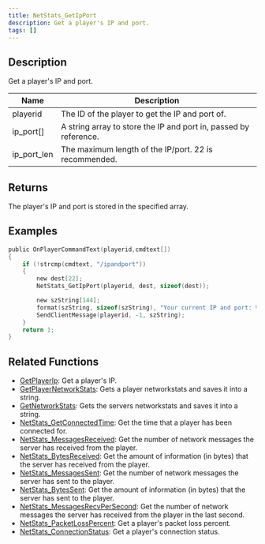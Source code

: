 ```yaml
---
title: NetStats_GetIpPort
description: Get a player's IP and port.
tags: []
---
```


<VersionWarn version='SA-MP 0.3z' />

## Description

Get a player's IP and port.

| Name        | Description                                                      |
| ----------- | ---------------------------------------------------------------- |
| playerid    | The ID of the player to get the IP and port of.                  |
| ip_port[]   | A string array to store the IP and port in, passed by reference. |
| ip_port_len | The maximum length of the IP/port. 22 is recommended.            |

## Returns

The player's IP and port is stored in the specified array.

## Examples

```c
public OnPlayerCommandText(playerid,cmdtext[])
{
    if (!strcmp(cmdtext, "/ipandport"))
    {
        new dest[22];
        NetStats_GetIpPort(playerid, dest, sizeof(dest));

        new szString[144];
        format(szString, sizeof(szString), "Your current IP and port: %s.", dest);
        SendClientMessage(playerid, -1, szString);
    }
    return 1;
}
```

## Related Functions

- [GetPlayerIp](GetPlayerIp.md): Get a player's IP.
- [GetPlayerNetworkStats](GetPlayerNetworkStats.md): Gets a player networkstats and saves it into a string.
- [GetNetworkStats](GetNetworkStats.md): Gets the servers networkstats and saves it into a string.
- [NetStats_GetConnectedTime](NetStats_GetConnectedTime.md): Get the time that a player has been connected for.
- [NetStats_MessagesReceived](NetStats_MessagesReceived.md): Get the number of network messages the server has received from the player.
- [NetStats_BytesReceived](NetStats_BytesReceived.md): Get the amount of information (in bytes) that the server has received from the player.
- [NetStats_MessagesSent](NetStats_MessagesSent.md): Get the number of network messages the server has sent to the player.
- [NetStats_BytesSent](NetStats_BytesSent.md): Get the amount of information (in bytes) that the server has sent to the player.
- [NetStats_MessagesRecvPerSecond](NetStats_MessagesRecvPerSecond.md): Get the number of network messages the server has received from the player in the last second.
- [NetStats_PacketLossPercent](NetStats_PacketLossPercent.md): Get a player's packet loss percent.
- [NetStats_ConnectionStatus](NetStats_ConnectionStatus.md): Get a player's connection status.

